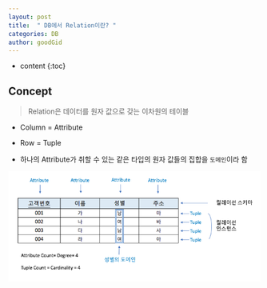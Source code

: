 ```yaml
---
layout: post
title:  " DB에서 Relation이란? "
categories: DB
author: goodGid
---
```


* content
{:toc}


## Concept

> Relation은 데이터를 원자 값으로 갖는 이차원의 테이블

* Column = Attribute

* Row = Tuple

* 하나의 Attribute가 취할 수 있는 같은 타입의 원자 값들의 집합을 `도메인`이라 함

![](/assets/img/db/relation_1.png)